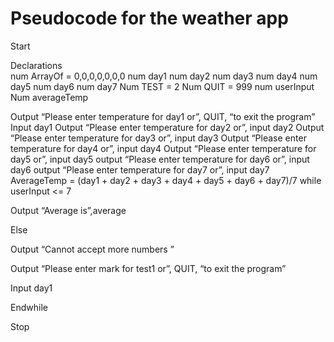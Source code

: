 # Pseudocode for the weather app 

Start  

  Declarations  
      num ArrayOf = 0,0,0,0,0,0,0
      num day1
      num day2
      num day3
      num day4 
      num day5
      num day6
      num day7
      Num TEST = 2 
      Num QUIT = 999 
      num userInput
      Num averageTemp 

Output “Please enter temperature for day1 or”, QUIT, “to exit the program” 
Input day1 
Output “Please enter temperature for day2 or”,
input day2
Output “Please enter temperature for day3 or”,
input day3
Output “Please enter temperature for day4 or”,
input day4
Output “Please enter temperature for day5 or”,
input day5
output “Please enter temperature for day6 or”,
input day6
output “Please enter temperature for day7 or”,
input day7
 AverageTemp = (day1 + day2 + day3 + day4 + day5 + day6 + day7)/7
 while userInput <= 7
 
Output “Average is”,average 

Else 

Output “Cannot accept more numbers ” 

Output “Please enter mark for test1 or”, QUIT, “to exit the program” 

Input day1

  Endwhile  

Stop 


           
